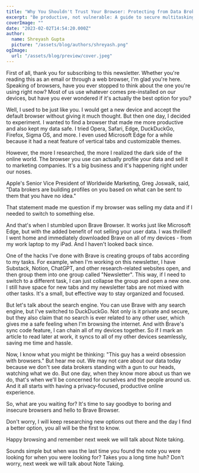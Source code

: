 ```yaml
---
title: "Why You Shouldn't Trust Your Browser: Protecting from Data Brokers"
excerpt: "Be productive, not vulnerable: A guide to secure multitasking"
coverImage: ""
date: "2023-02-02T14:54:20.000Z"
author:
  name: Shreyash Gupta
  picture: "/assets/blog/authors/shreyash.png"
ogImage:
  url: "/assets/blog/preview/cover.jpeg"
---
```


First of all, thank you for subscribing to this newsletter. Whether you're reading this as an email or through a web browser, I'm glad you're here. Speaking of browsers, have you ever stopped to think about the one you're using right now? Most of us use whatever comes pre-installed on our devices, but have you ever wondered if it's actually the best option for you?

Well, I used to be just like you. I would get a new device and accept the default browser without giving it much thought. But then one day, I decided to experiment. I wanted to find a browser that made me more productive and also kept my data safe. I tried Opera, Safari, Edge, DuckDuckGo, Firefox, Sigma OS, and more. I even used Microsoft Edge for a while because it had a neat feature of vertical tabs and customizable themes.

However, the more I researched, the more I realized the dark side of the online world. The browser you use can actually profile your data and sell it to marketing companies. It's a big business and it's happening right under our noses.

Apple's Senior Vice President of Worldwide Marketing, Greg Joswaik, said, "Data brokers are building profiles on you based on what can be sent to them that you have no idea."

That statement made me question if my browser was selling my data and if I needed to switch to something else.

And that's when I stumbled upon Brave Browser. It works just like Microsoft Edge, but with the added benefit of not selling your user data. I was thrilled! I went home and immediately downloaded Brave on all of my devices - from my work laptop to my iPad. And I haven't looked back since.

One of the hacks I've done with Brave is creating groups of tabs according to my tasks. For example, when I'm working on this newsletter, I have Substack, Notion, ChatGPT, and other research-related websites open, and then group them into one group called "Newsletter". This way, if I need to switch to a different task, I can just collapse the group and open a new one. I still have space for new tabs and my newsletter tabs are not mixed with other tasks. It's a small, but effective way to stay organized and focused.

But let's talk about the search engine. You can use Brave with any search engine, but I've switched to DuckDuckGo. Not only is it private and secure, but they also claim that no search is ever related to any other user, which gives me a safe feeling when I'm browsing the internet. And with Brave's sync code feature, I can chain all of my devices together. So if I mark an article to read later at work, it syncs to all of my other devices seamlessly, saving me time and hassle.

Now, I know what you might be thinking: "This guy has a weird obsession with browsers." But hear me out. We may not care about our data today because we don't see data brokers standing with a gun to our heads, watching what we do. But one day, when they know more about us than we do, that's when we'll be concerned for ourselves and the people around us. And it all starts with having a privacy-focused, productive online experience.

So, what are you waiting for? It's time to say goodbye to boring and insecure browsers and hello to Brave Browser.

Don't worry, I will keep researching new options out there and the day I find a better option, you all will be the first to know.

Happy browsing and remember next week we will talk about Note taking.

Sounds simple but when was the last time you found the note you were looking for when you were looking for? Takes you a long time huh? Don't worry, next week we will talk about Note Taking. 